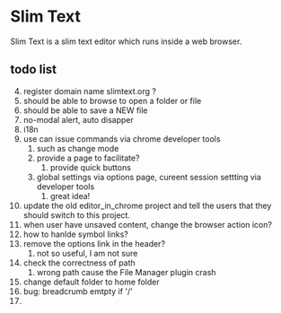 # Slim Text

Slim Text is a slim text editor which runs inside a web browser.


## todo list

4. register domain name slimtext.org ?
7. should be able to browse to open a folder or file
8. should be able to save a NEW file
9. no-modal alert, auto disapper
10. i18n
12. use can issue commands via chrome developer tools
    1. such as change mode
    2. provide a page to facilitate?
        1. provide quick buttons
    3. global settings via options page, cureent session settting via developer tools
        1. great idea!
13. update the old editor_in_chrome project and tell the users that they should switch to this project.
14. when user have unsaved content, change the browser action icon?
17. how to hanlde symbol links?
18. remove the options link in the header?
    1. not so useful, I am not sure
23. check the correctness of path
    1. wrong path cause the File Manager plugin crash
24. change default folder to home folder
25. bug: breadcrumb emtpty if '/'
26.
